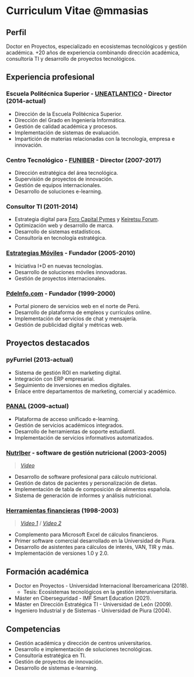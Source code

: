 # Curriculum Vitae @mmasias

## Perfil

Doctor en Proyectos, especializado en ecosistemas tecnológicos y gestión académica. +20 años de experiencia combinando dirección académica, consultoría TI y desarrollo de proyectos tecnológicos.

## Experiencia profesional

### Escuela Politécnica Superior - [UNEATLANTICO](https://www.uneatlantico.es/) - Director (2014-actual)

- Dirección de la Escuela Politécnica Superior.
- Dirección del Grado en Ingeniería Informática.
- Gestión de calidad académica y procesos.
- Implementación de sistemas de evaluación.
- Impartición de materias relacionadas con la tecnología, empresa e innovación.

### Centro Tecnológico - [FUNIBER](https://www.funiber.org/) - Director (2007-2017)

- Dirección estratégica del área tecnológica.
- Supervisión de proyectos de innovación.
- Gestión de equipos internacionales.
- Desarrollo de soluciones e-learning.

### Consultor TI (2011-2014)

- Estrategia digital para [Foro Capital Pymes](https://forocapitalpymes.com/) y [Keiretsu Forum](https://keiretsuforum.es/).
- Optimización web y desarrollo de marca.
- Desarrollo de sistemas estadísticos.
- Consultoría en tecnología estratégica.

### [Estrategias Móviles](https://web.archive.org/web/20070202224807/http://www.estrategiasmoviles.com/) - Fundador (2005-2010)

- Iniciativa I+D en nuevas tecnologías.
- Desarrollo de soluciones móviles innovadoras.
- Gestión de proyectos internacionales.

### [PdeInfo.com](http://pdeinfo.com/) - Fundador (1999-2000)

- Portal pionero de servicios web en el norte de Perú.
- Desarrollo de plataforma de empleos y currículos online.
- Implementación de servicios de chat y mensajería.
- Gestión de publicidad digital y métricas web.

## Proyectos destacados

### pyFurriel (2013-actual)

- Sistema de gestión ROI en marketing digital.
- Integración con ERP empresarial.
- Seguimiento de inversiones en medios digitales.
- Enlace entre departamentos de marketing, comercial y académico.

### [PANAL](https://panal.funiber.org/Login) (2009-actual)

- Plataforma de acceso unificado e-learning.
- Gestión de servicios académicos integrados.
- Desarrollo de herramientas de soporte estudiantil.
- Implementación de servicios informativos automatizados.

### [NutrIber](https://www.funiber.org/software-calculo-de-dietas) - software de gestión nutricional (2003-2005)

> [*Video*](https://www.youtube.com/watch?v=aZB9jt-C-Lk&list=PLb9-eXiultyM2j9eulf4ibVx73QJusonf)

- Desarrollo de software profesional para cálculo nutricional.
- Gestión de datos de pacientes y personalización de dietas.
- Implementación de tabla de composición de alimentos española.
- Sistema de generación de informes y análisis nutricional.

### [Herramientas financieras](https://web.archive.org/web/20050421013428/http://www.cceeee.udep.edu.pe/software/hf/) (1998-2003)

> [*Video 1*](https://www.youtube.com/watch?v=qpy_-dtumoE) / [*Video 2*](https://www.youtube.com/watch?v=NiGsl9FWuts)

- Complemento para Microsoft Excel de cálculos financieros.
- Primer software comercial desarrollado en la Universidad de Piura.
- Desarrollo de asistentes para cálculos de interés, VAN, TIR y más.
- Implementación de versiones 1.0 y 2.0.

## Formación académica

- Doctor en Proyectos - Universidad Internacional Iberoamericana (2018).
  - Tesis: Ecosistemas tecnológicos en la gestión interuniversitaria.
- Máster en Ciberseguridad - IMF Smart Education (2021).
- Máster en Dirección Estratégica TI - Universidad de León (2009).
- Ingeniero Industrial y de Sistemas - Universidad de Piura (2004).

## Competencias

- Gestión académica y dirección de centros universitarios.
- Desarrollo e implementación de soluciones tecnológicas.
- Consultoría estratégica en TI.
- Gestión de proyectos de innovación.
- Desarrollo de sistemas e-learning.

